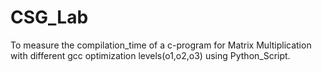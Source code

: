 # CSG_Lab

To measure the compilation_time of a c-program for Matrix Multiplication with different gcc optimization levels(o1,o2,o3) using Python_Script. 
